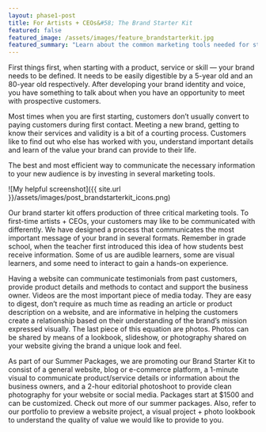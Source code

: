 ```yaml
---
layout: phase1-post
title: For Artists + CEOs&#58; The Brand Starter Kit
featured: false
featured_image: /assets/images/feature_brandstarterkit.jpg
featured_summary: "Learn about the common marketing tools needed for startups. What every artist and CEO needs when first getting to market. Reach your customers with confidence."
---
```

First things first, when starting with a product, service or skill — your brand needs to be defined.  It needs to be easily digestible by a 5-year old and an 80-year old respectively.   After developing your brand identity and voice, you have something to talk about when you have an opportunity to meet with prospective customers.

Most times when you are first starting, customers don’t usually convert to paying customers during first contact.  Meeting a new brand, getting to know their services and validity is a bit of a courting process.  Customers like to find out who else has worked with you, understand important details and learn of the value your brand can provide to their life.

The best and most efficient way to communicate the necessary information to your new audience is by investing in several marketing tools.


![My helpful screenshot]({{ site.url }}/assets/images/post_brandstarterkit_icons.png)


Our brand starter kit offers production of three critical marketing tools.  To first-time artists + CEOs, your customers may like to be communicated with differently.  We have designed a process that communicates the most important message of your brand in several formats.  Remember in grade school, when the teacher first introduced this idea of how students best receive information.  Some of us are audible learners, some are visual learners, and some need to interact to gain a hands-on experience.  

Having a website can communicate testimonials from past customers, provide product details and methods to contact and support the business owner.  Videos are the most important piece of media today.  They are easy to digest, don’t require as much time as reading an article or product description on a website, and are informative in helping the customers create a relationship based on their understanding of the brand’s mission expressed visually.  The last piece of this equation are photos.  Photos can be shared by means of a lookbook, slideshow, or photography shared on your website giving the brand a unique look and feel.  

As part of our Summer Packages, we are promoting our Brand Starter Kit to consist of a general website, blog or e-commerce platform, a 1-minute visual to communicate product/service details or information about the business owners, and a 2-hour editorial photoshoot to provide clean photography for your website or social media.  Packages start at $1500 and can be customized.  Check out more of our summer packages.  Also, refer to our portfolio to preview a website project, a visual project + photo lookbook to understand the quality of value we would like to provide to you.

